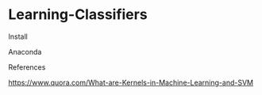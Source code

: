 # Learning-Classifiers
Install

Anaconda

References

https://www.quora.com/What-are-Kernels-in-Machine-Learning-and-SVM
